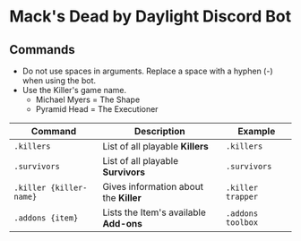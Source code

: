 # Mack's Dead by Daylight Discord Bot

## Commands
* Do not use spaces in arguments. Replace a space with a hyphen (-) when using the bot.
* Use the Killer's game name. 
  * Michael Myers = The Shape
  * Pyramid Head = The Executioner

| Command  | Description                  | Example  |
|----------|------------------------------|----------|
| `.killers` | List of all playable **Killers** | `.killers` |
| `.survivors` | List of all playable **Survivors** | `.survivors` |
| `.killer {killer-name}` | Gives information about the **Killer** | `.killer trapper` |
| `.addons {item}` | Lists the Item's available **Add-ons** | `.addons toolbox` |
